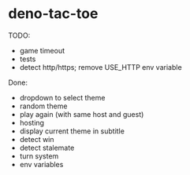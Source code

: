 # deno-tac-toe

TODO:

- game timeout
- tests
- detect http/https; remove USE_HTTP env variable

Done:

- dropdown to select theme
- random theme
- play again (with same host and guest)
- hosting
- display current theme in subtitle
- detect win
- detect stalemate
- turn system
- env variables

